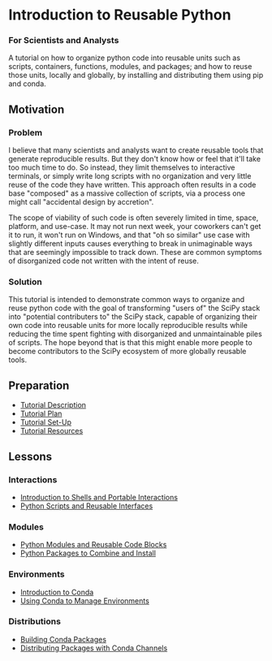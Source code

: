 # Introduction to Reusable Python

### For Scientists and Analysts

A tutorial on how to organize python code into reusable units such as scripts, containers, functions, modules, and packages; and how to reuse those units, locally and globally, by installing and distributing them using pip and conda.

## Motivation

### Problem

I believe that many scientists and analysts want to create reusable tools that generate reproducible results. But they don't know how or feel that it'll take too much time to do. So instead, they limit themselves to interactive terminals, or simply write long scripts with no organization and very little reuse of the code they have written. This approach often results in a code base "composed" as a massive collection of scripts, via a process one might call "accidental design by accretion".

The scope of viability of such code is often severely limited in time, space, platform, and use-case. It may not run next week, your coworkers can't get it to run, it won't run on Windows, and that "oh so similar" use case with slightly different inputs causes everything to break in unimaginable ways that are seemingly impossible to track down. These are common symptoms of disorganized code not written with the intent of reuse.

### Solution

This tutorial is intended to demonstrate common ways to organize and reuse python code with the goal of transforming "users of" the SciPy stack into "potential contributers to" the SciPy stack, capable of organizing their own code into reusable units for more locally reproducible results while reducing the time spent fighting with disorganized and unmaintainable piles of scripts. The hope beyond that is that this might enable more people to become contributors to the SciPy ecosystem of more globally reusable tools.

## Preparation

* [Tutorial Description](./tutorial_description.md)
* [Tutorial Plan](./tutorial_plan.md)
* [Tutorial Set-Up](./tutorial_setup.md)
* [Tutorial Resources](./tutorial_resources.md)

## Lessons

### Interactions

* [Introduction to Shells and Portable Interactions](./content/shells.md)
* [Python Scripts and Reusable Interfaces](./content/python_scripts.md)

### Modules

* [Python Modules and Reusable Code Blocks](./content/python_modules.md)
* [Python Packages to Combine and Install](./content/python_packages.md)

### Environments

* [Introduction to Conda](./content/conda_intro.md)
* [Using Conda to Manage Environments](./content/conda_envs.md)

### Distributions

* [Building Conda Packages](./content/conda_packages.md)
* [Distributing Packages with Conda Channels](./content/conda_channels.md)

